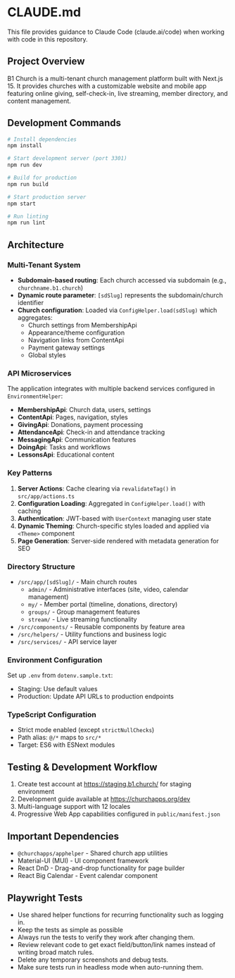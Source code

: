 # CLAUDE.md

This file provides guidance to Claude Code (claude.ai/code) when working with code in this repository.

## Project Overview

B1 Church is a multi-tenant church management platform built with Next.js 15. It provides churches with a customizable website and mobile app featuring online giving, self-check-in, live streaming, member directory, and content management.

## Development Commands

```bash
# Install dependencies
npm install

# Start development server (port 3301)
npm run dev

# Build for production
npm run build

# Start production server
npm start

# Run linting
npm run lint
```

## Architecture

### Multi-Tenant System

- **Subdomain-based routing**: Each church accessed via subdomain (e.g., `churchname.b1.church`)
- **Dynamic route parameter**: `[sdSlug]` represents the subdomain/church identifier
- **Church configuration**: Loaded via `ConfigHelper.load(sdSlug)` which aggregates:
  - Church settings from MembershipApi
  - Appearance/theme configuration
  - Navigation links from ContentApi
  - Payment gateway settings
  - Global styles

### API Microservices

The application integrates with multiple backend services configured in `EnvironmentHelper`:

- **MembershipApi**: Church data, users, settings
- **ContentApi**: Pages, navigation, styles
- **GivingApi**: Donations, payment processing
- **AttendanceApi**: Check-in and attendance tracking
- **MessagingApi**: Communication features
- **DoingApi**: Tasks and workflows
- **LessonsApi**: Educational content

### Key Patterns

1. **Server Actions**: Cache clearing via `revalidateTag()` in `src/app/actions.ts`
2. **Configuration Loading**: Aggregated in `ConfigHelper.load()` with caching
3. **Authentication**: JWT-based with `UserContext` managing user state
4. **Dynamic Theming**: Church-specific styles loaded and applied via `<Theme>` component
5. **Page Generation**: Server-side rendered with metadata generation for SEO

### Directory Structure

- `/src/app/[sdSlug]/` - Main church routes
  - `admin/` - Administrative interfaces (site, video, calendar management)
  - `my/` - Member portal (timeline, donations, directory)
  - `groups/` - Group management features
  - `stream/` - Live streaming functionality
- `/src/components/` - Reusable components by feature area
- `/src/helpers/` - Utility functions and business logic
- `/src/services/` - API service layer

### Environment Configuration

Set up `.env` from `dotenv.sample.txt`:

- Staging: Use default values
- Production: Update API URLs to production endpoints

### TypeScript Configuration

- Strict mode enabled (except `strictNullChecks`)
- Path alias: `@/*` maps to `src/*`
- Target: ES6 with ESNext modules

## Testing & Development Workflow

1. Create test account at https://staging.b1.church/ for staging environment
2. Development guide available at https://churchapps.org/dev
3. Multi-language support with 12 locales
4. Progressive Web App capabilities configured in `public/manifest.json`

## Important Dependencies

- `@churchapps/apphelper` - Shared church app utilities
- Material-UI (MUI) - UI component framework
- React DnD - Drag-and-drop functionality for page builder
- React Big Calendar - Event calendar component

## Playwright Tests

- Use shared helper functions for recurring functionality such as logging in.
- Keep the tests as simple as possible
- Always run the tests to verify they work after changing them.
- Review relevant code to get exact field/button/link names instead of writing broad match rules.
- Delete any temporary screenshots and debug tests.
- Make sure tests run in headless mode when auto-running them.
